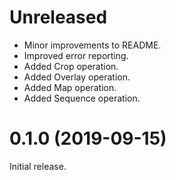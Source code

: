 
# Unreleased

* Minor improvements to README.
* Improved error reporting.
* Added Crop operation.
* Added Overlay operation.
* Added Map operation.
* Added Sequence operation.

# 0.1.0 (2019-09-15)

Initial release.
